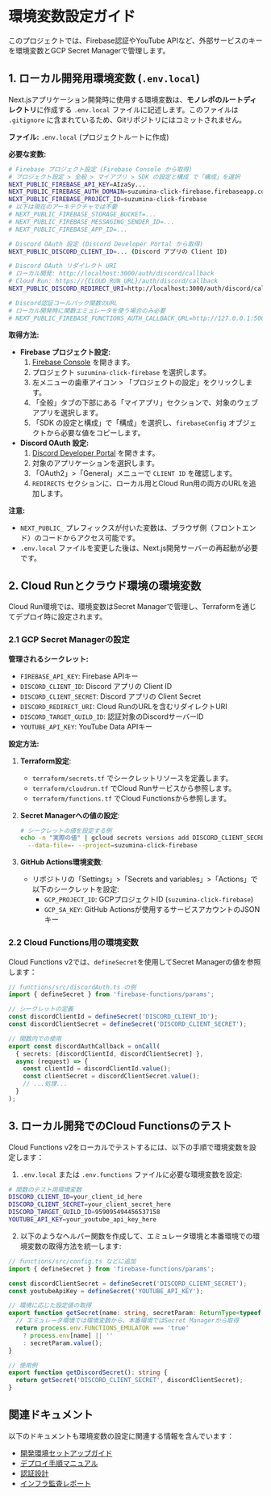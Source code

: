 # 環境変数設定ガイド

このプロジェクトでは、Firebase認証やYouTube APIなど、外部サービスのキーを環境変数とGCP Secret Managerで管理します。

## 1. ローカル開発用環境変数 (`.env.local`)

Next.jsアプリケーション開発時に使用する環境変数は、**モノレポのルートディレクトリ**に作成する `.env.local` ファイルに記述します。このファイルは `.gitignore` に含まれているため、Gitリポジトリにはコミットされません。

**ファイル:** `.env.local` (プロジェクトルートに作成)

**必要な変数:**

```bash
# Firebase プロジェクト設定 (Firebase Console から取得)
# プロジェクト設定 > 全般 > マイアプリ > SDK の設定と構成 で「構成」を選択
NEXT_PUBLIC_FIREBASE_API_KEY=AIzaSy...
NEXT_PUBLIC_FIREBASE_AUTH_DOMAIN=suzumina-click-firebase.firebaseapp.com
NEXT_PUBLIC_FIREBASE_PROJECT_ID=suzumina-click-firebase
# 以下は現在のアーキテクチャでは不要
# NEXT_PUBLIC_FIREBASE_STORAGE_BUCKET=...
# NEXT_PUBLIC_FIREBASE_MESSAGING_SENDER_ID=...
# NEXT_PUBLIC_FIREBASE_APP_ID=...

# Discord OAuth 設定 (Discord Developer Portal から取得)
NEXT_PUBLIC_DISCORD_CLIENT_ID=... (Discord アプリの Client ID)

# Discord OAuth リダイレクト URI
# ローカル開発: http://localhost:3000/auth/discord/callback
# Cloud Run: https://{CLOUD_RUN_URL}/auth/discord/callback
NEXT_PUBLIC_DISCORD_REDIRECT_URI=http://localhost:3000/auth/discord/callback

# Discord認証コールバック関数のURL
# ローカル開発時に関数エミュレータを使う場合のみ必要
# NEXT_PUBLIC_FIREBASE_FUNCTIONS_AUTH_CALLBACK_URL=http://127.0.0.1:5001/suzumina-click-firebase/asia-northeast1/discordAuthCallback
```

**取得方法:**

- **Firebase プロジェクト設定:**
    1. [Firebase Console](https://console.firebase.google.com/) を開きます。
    2. プロジェクト `suzumina-click-firebase` を選択します。
    3. 左メニューの歯車アイコン > 「プロジェクトの設定」をクリックします。
    4. 「全般」タブの下部にある「マイアプリ」セクションで、対象のウェブアプリを選択します。
    5. 「SDK の設定と構成」で「構成」を選択し、`firebaseConfig` オブジェクトから必要な値をコピーします。
- **Discord OAuth 設定:**
    1. [Discord Developer Portal](https://discord.com/developers/applications) を開きます。
    2. 対象のアプリケーションを選択します。
    3. 「OAuth2」>「General」メニューで `CLIENT ID` を確認します。
    4. `REDIRECTS` セクションに、ローカル用とCloud Run用の両方のURLを追加します。

**注意:**

- `NEXT_PUBLIC_` プレフィックスが付いた変数は、ブラウザ側（フロントエンド）のコードからアクセス可能です。
- `.env.local` ファイルを変更した後は、Next.js開発サーバーの再起動が必要です。

## 2. Cloud Runとクラウド環境の環境変数

Cloud Run環境では、環境変数はSecret Managerで管理し、Terraformを通じてデプロイ時に設定されます。

### 2.1 GCP Secret Managerの設定

**管理されるシークレット:**

- `FIREBASE_API_KEY`: Firebase APIキー
- `DISCORD_CLIENT_ID`: Discord アプリの Client ID
- `DISCORD_CLIENT_SECRET`: Discord アプリの Client Secret
- `DISCORD_REDIRECT_URI`: Cloud RunのURLを含むリダイレクトURI
- `DISCORD_TARGET_GUILD_ID`: 認証対象のDiscordサーバーID
- `YOUTUBE_API_KEY`: YouTube Data APIキー

**設定方法:**

1. **Terraform設定**:
   - `terraform/secrets.tf` でシークレットリソースを定義します。
   - `terraform/cloudrun.tf` でCloud Runサービスから参照します。
   - `terraform/functions.tf` でCloud Functionsから参照します。

2. **Secret Managerへの値の設定**:
   ```bash
   # シークレットの値を設定する例
   echo -n "実際の値" | gcloud secrets versions add DISCORD_CLIENT_SECRET \
     --data-file=- --project=suzumina-click-firebase
   ```

3. **GitHub Actions環境変数**:
   - リポジトリの「Settings」>「Secrets and variables」>「Actions」で以下のシークレットを設定:
     - `GCP_PROJECT_ID`: GCPプロジェクトID (`suzumina-click-firebase`)
     - `GCP_SA_KEY`: GitHub Actionsが使用するサービスアカウントのJSONキー

### 2.2 Cloud Functions用の環境変数

Cloud Functions v2では、`defineSecret`を使用してSecret Managerの値を参照します：

```typescript
// functions/src/discordAuth.ts の例
import { defineSecret } from 'firebase-functions/params';

// シークレットの定義
const discordClientId = defineSecret('DISCORD_CLIENT_ID');
const discordClientSecret = defineSecret('DISCORD_CLIENT_SECRET');

// 関数内での使用
export const discordAuthCallback = onCall(
  { secrets: [discordClientId, discordClientSecret] },
  async (request) => {
    const clientId = discordClientId.value();
    const clientSecret = discordClientSecret.value();
    // ...処理...
  }
);
```

## 3. ローカル開発でのCloud Functionsのテスト

Cloud Functions v2をローカルでテストするには、以下の手順で環境変数を設定します：

1. `.env.local` または `.env.functions` ファイルに必要な環境変数を設定:

```bash
# 関数のテスト用環境変数
DISCORD_CLIENT_ID=your_client_id_here
DISCORD_CLIENT_SECRET=your_client_secret_here
DISCORD_TARGET_GUILD_ID=959095494456537158
YOUTUBE_API_KEY=your_youtube_api_key_here
```

2. 以下のようなヘルパー関数を作成して、エミュレータ環境と本番環境での環境変数の取得方法を統一します:

```typescript
// functions/src/config.ts などに追加
import { defineSecret } from 'firebase-functions/params';

const discordClientSecret = defineSecret('DISCORD_CLIENT_SECRET');
const youtubeApiKey = defineSecret('YOUTUBE_API_KEY');

// 環境に応じた設定値の取得
export function getSecret(name: string, secretParam: ReturnType<typeof defineSecret>): string {
  // エミュレータ環境では環境変数から、本番環境ではSecret Managerから取得
  return process.env.FUNCTIONS_EMULATOR === 'true'
    ? process.env[name] || ''
    : secretParam.value();
}

// 使用例
export function getDiscordSecret(): string {
  return getSecret('DISCORD_CLIENT_SECRET', discordClientSecret);
}
```

## 関連ドキュメント

以下のドキュメントも環境変数の設定に関連する情報を含んでいます：

- [開発環境セットアップガイド](./DEVELOPMENT_SETUP.md#13-環境変数の設定)
- [デプロイ手順マニュアル](./DEPLOYMENT.md#環境変数の設定)
- [認証設計](./AUTH.md#環境別設定)
- [インフラ監査レポート](./INFRA_AUDIT.md#11-リソース管理の方式)
